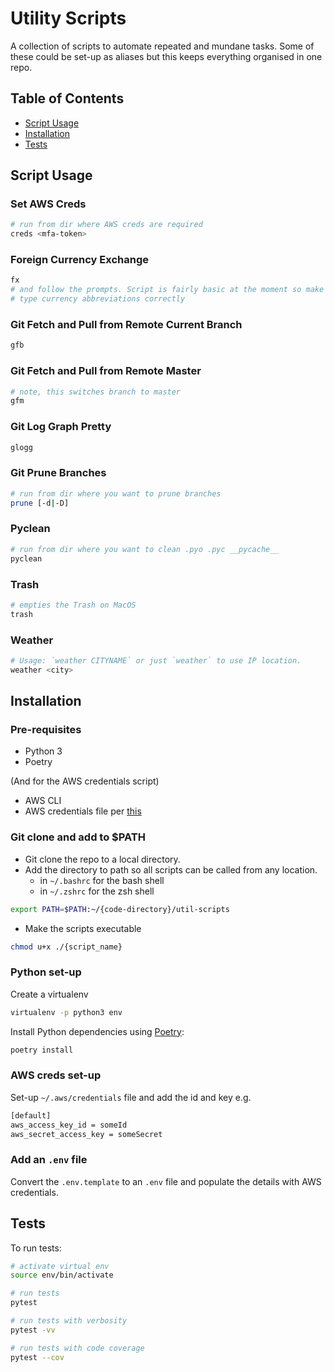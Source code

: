 # Utility Scripts

A collection of scripts to automate repeated and mundane tasks. Some of these could be set-up as aliases but this keeps everything organised in one repo.

## Table of Contents

- [Script Usage](#script-usage)
- [Installation](#installation)
- [Tests](#tests)

## Script Usage

### Set AWS Creds

```bash
# run from dir where AWS creds are required
creds <mfa-token>
```

### Foreign Currency Exchange

```bash
fx
# and follow the prompts. Script is fairly basic at the moment so make sure to
# type currency abbreviations correctly
```

### Git Fetch and Pull from Remote Current Branch

```bash
gfb
```

### Git Fetch and Pull from Remote Master

```bash
# note, this switches branch to master
gfm
```

### Git Log Graph Pretty

```bash
glogg
```

### Git Prune Branches

```bash
# run from dir where you want to prune branches
prune [-d|-D]
```

### Pyclean

```bash
# run from dir where you want to clean .pyo .pyc __pycache__
pyclean
```

### Trash

```bash
# empties the Trash on MacOS
trash
```

### Weather

```bash
# Usage: `weather CITYNAME` or just `weather` to use IP location.
weather <city>
```

## Installation

### Pre-requisites

* Python 3
* Poetry

(And for the AWS credentials script)

* AWS CLI
* AWS credentials file per [this](https://aws.amazon.com/blogs/security/a-new-and-standardized-way-to-manage-credentials-in-the-aws-sdks/)

### Git clone and add to $PATH

* Git clone the repo to a local directory.
* Add the directory to path so all scripts can be called from any location.
  * in `~/.bashrc` for the bash shell
  * in `~/.zshrc` for the zsh shell

```bash
export PATH=$PATH:~/{code-directory}/util-scripts
```

* Make the scripts executable

```bash
chmod u+x ./{script_name}
```

### Python set-up

Create a virtualenv

```bash
virtualenv -p python3 env
```

Install Python dependencies using [Poetry](https://poetry.eustace.io/docs/cli/):

```bash
poetry install
```

### AWS creds set-up

Set-up `~/.aws/credentials` file and add the id and key e.g.

```txt
[default]
aws_access_key_id = someId
aws_secret_access_key = someSecret
```

### Add an `.env` file
Convert the `.env.template` to an `.env` file and populate the details with AWS credentials.


## Tests

To run tests:

```bash
# activate virtual env
source env/bin/activate

# run tests
pytest

# run tests with verbosity
pytest -vv

# run tests with code coverage
pytest --cov
```
